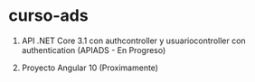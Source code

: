 # curso-ads
1) API .NET Core 3.1 con authcontroller y usuariocontroller con authentication (APIADS - En Progreso)

2) Proyecto Angular 10 (Proximamente)
